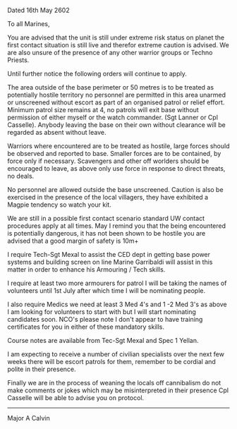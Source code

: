 Dated 16th May 2602

To all Marines,

You are advised that the unit is still under extreme risk status on
planet the first contact situation is still live and therefor extreme
caution is advised. We are also unsure of the presence of any other
warrior groups or Techno Priests.

Until further notice the following orders will continue to apply.

The area outside of the base perimeter or 50 metres is to be treated as
potentially hostile territory no personnel are permitted in this area
unarmed or unscreened without escort as part of an organised patrol or
relief effort. Minimum patrol size remains at 4, no patrols will exit
base without permission of either myself or the watch commander. (Sgt
Lanner or Cpl Casselle). Anybody leaving the base on their own without
clearance will be regarded as absent without leave.

Warriors where encountered are to be treated as hostile, large forces
should be observed and reported to base. Smaller forces are to be
contained, by force only if necessary. Scavengers and other off worlders
should be encouraged to leave, as above only use force in response to
direct threats, no deals.

No personnel are allowed outside the base unscreened. Caution is also be
exercised in the presence of the local villagers, they have exhibited a
Magpie tendency so watch your kit.

We are still in a possible first contact scenario standard UW contact
procedures apply at all times. May I remind you that the being
encountered is potentially dangerous, it has not been shown to be
hostile you are advised that a good margin of safety is 10m+

I require Tech-Sgt Mexal to assist the CED dept in getting base power
systems and building screen on line Marine Garribaldi will assist in
this matter in order to enhance his Armouring / Tech skills.

I require at least two more armourers for patrol I will be taking the
names of volunteers until 1st July after which time I will be nominating
people.

I also require Medics we need at least 3 Med 4's and 1 -2 Med 3's as
above I am looking for volunteers to start with but I will start
nominating candidates soon. NCO's please note I don't appear to have
training certificates for you in either of these mandatory skills.

Course notes are available from Tec-Sgt Mexal and Spec 1 Yellan.

I am expecting to receive a number of civilian specialists over the next
few weeks there will be escort patrols for them, remember to be cordial
and polite in their presence.

Finally we are in the process of weaning the locals off cannibalism do
not make comments or jokes which may be misinterpreted in their presence
Cpl Casselle will be able to advise you on protocol.

-----------------------------------------------------------------
Major A Calvin                          
